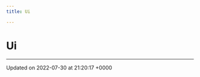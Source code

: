 ```yaml
---
title: Ui

---
```


# Ui








-------------------------------

Updated on 2022-07-30 at 21:20:17 +0000